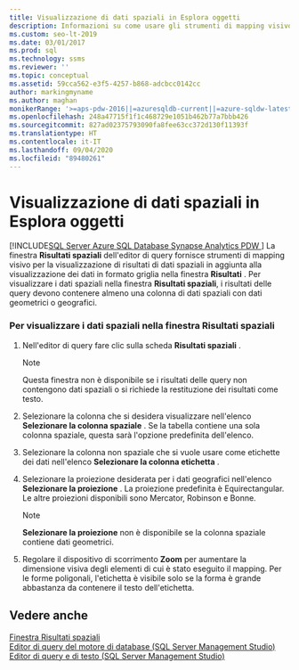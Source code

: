 ```yaml
---
title: Visualizzazione di dati spaziali in Esplora oggetti
description: Informazioni su come usare gli strumenti di mapping visivo della finestra Risultati spaziali dell'editor di query per visualizzare i risultati dei dati spaziali (geometrici o geografici).
ms.custom: seo-lt-2019
ms.date: 03/01/2017
ms.prod: sql
ms.technology: ssms
ms.reviewer: ''
ms.topic: conceptual
ms.assetid: 59cca562-e3f5-4257-b868-adcbcc0142cc
author: markingmyname
ms.author: maghan
monikerRange: '>=aps-pdw-2016||=azuresqldb-current||=azure-sqldw-latest||>=sql-server-2016||=sqlallproducts-allversions||>=sql-server-linux-2017||=azuresqldb-mi-current'
ms.openlocfilehash: 248a47715f1f1c468729e1051b462b77a7bbb426
ms.sourcegitcommit: 827ad02375793090fa8fee63cc372d130f11393f
ms.translationtype: HT
ms.contentlocale: it-IT
ms.lasthandoff: 09/04/2020
ms.locfileid: "89480261"
---
```

# <a name="view-spatial-data-in-object-explorer"></a>Visualizzazione di dati spaziali in Esplora oggetti
[!INCLUDE[SQL Server Azure SQL Database Synapse Analytics PDW ](../../includes/applies-to-version/sql-asdb-asdbmi-asa-pdw.md)]
  La finestra **Risultati spaziali** dell'editor di query fornisce strumenti di mapping visivo per la visualizzazione di risultati di dati spaziali in aggiunta alla visualizzazione dei dati in formato griglia nella finestra **Risultati** . Per visualizzare i dati spaziali nella finestra **Risultati spaziali**, i risultati delle query devono contenere almeno una colonna di dati spaziali con dati geometrici o geografici.  
  
### <a name="to-view-spatial-data-in-the-spatial-results-window"></a>Per visualizzare i dati spaziali nella finestra Risultati spaziali  
  
1.  Nell'editor di query fare clic sulla scheda **Risultati spaziali** .  
  
    > [!NOTE]  
    >  Questa finestra non è disponibile se i risultati delle query non contengono dati spaziali o si richiede la restituzione dei risultati come testo.  
  
2.  Selezionare la colonna che si desidera visualizzare nell'elenco **Selezionare la colonna spaziale** . Se la tabella contiene una sola colonna spaziale, questa sarà l'opzione predefinita dell'elenco.  
  
3.  Selezionare la colonna non spaziale che si vuole usare come etichette dei dati nell'elenco **Selezionare la colonna etichetta** .  
  
4.  Selezionare la proiezione desiderata per i dati geografici nell'elenco **Selezionare la proiezione** . La proiezione predefinita è Equirectangular. Le altre proiezioni disponibili sono Mercator, Robinson e Bonne.  
  
    > [!NOTE]  
    >  **Selezionare la proiezione** non è disponibile se la colonna spaziale contiene dati geometrici.  
  
5.  Regolare il dispositivo di scorrimento **Zoom** per aumentare la dimensione visiva degli elementi di cui è stato eseguito il mapping. Per le forme poligonali, l'etichetta è visibile solo se la forma è grande abbastanza da contenere il testo dell'etichetta.  
  
## <a name="see-also"></a>Vedere anche  
 [Finestra Risultati spaziali](../../relational-databases/scripting/spatial-results-window.md)   
 [Editor di query del motore di database &#40;SQL Server Management Studio&#41;](../../relational-databases/scripting/database-engine-query-editor-sql-server-management-studio.md)   
 [Editor di query e di testo &#40;SQL Server Management Studio&#41;](https://docs.microsoft.com/sql/ssms/f1-help/database-engine-query-editor-sql-server-management-studio?view=sql-server-ver15)  
  
  
